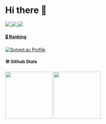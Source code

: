  # Hi there 👋

<a href="https://hits.seeyoufarm.com"><img src="https://hits.seeyoufarm.com/api/count/incr/badge.svg?url=https%3A%2F%2Fgithub.com%2FDongilDev%2F&count_bg=%23252627&title_bg=%23252627&icon=github.svg&icon_color=%23FFFFFF&title=visit&edge_flat=false"/>
<a href="mailto:kdi25144@gmail.com"><img src="https://img.shields.io/badge/Gmail-D14836?style=for-the-badge&logo=gmail&logoColor=white&link=mailto:kdi25144@gmail.com"/>
<a href="https://velog.io/@kdi2514"><img src="http://img.shields.io/badge/-Velog-20c997?style=for-the-badge&link=https://velog.io/@kdi2514"/>


 #### 🎖️ Ranking
 
 [![Solved.ac Profile](http://mazassumnida.wtf/api/v2/generate_badge?boj=kdi2514)](https://solved.ac/kdi2514/)
 
 
 #### 🛠️ Github Stats
 
 <p>
 <img height="150em" src="https://github-readme-stats.vercel.app/api?username=DongilDev&show_icons=true&include_all_commits=true&bg_color=30,e96443,904e95&title_color=fff&text_color=fff">
 <img height="150em" src="https://github-readme-stats.vercel.app/api/top-langs/?username=DongilDev&layout=compact&bg_color=30,e96443,904e95&title_color=fff&text_color=fff">
